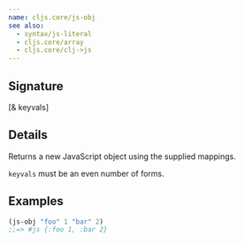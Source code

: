 ```yaml
---
name: cljs.core/js-obj
see also:
  - syntax/js-literal
  - cljs.core/array
  - cljs.core/clj->js
---
```


## Signature
[& keyvals]


## Details

Returns a new JavaScript object using the supplied mappings.

`keyvals` must be an even number of forms.


## Examples

```clj
(js-obj "foo" 1 "bar" 2)
;;=> #js {:foo 1, :bar 2}
```